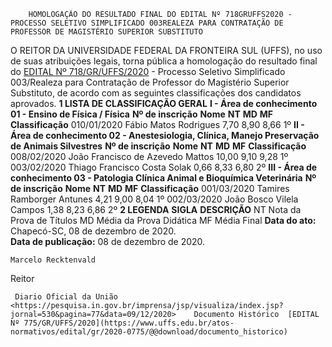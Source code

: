         HOMOLOGAÇÃO DO RESULTADO FINAL DO EDITAL Nº 718GRUFFS2020 - PROCESSO SELETIVO SIMPLIFICADO 003REALEZA PARA CONTRATAÇÃO DE PROFESSOR DE MAGISTÉRIO SUPERIOR SUBSTITUTO  

 O REITOR DA UNIVERSIDADE FEDERAL DA FRONTEIRA SUL (UFFS), no uso de suas atribuições legais, torna pública a homologação do resultado final do [EDITAL Nº 718/GR/UFFS/2020](https://www.uffs.edu.br/atos-normativos/edital/gr/2020-0718) - Processo Seletivo Simplificado 003/Realeza para Contratação de Professor do Magistério Superior Substituto, de acordo com as seguintes classificações dos candidatos aprovados.  **1 LISTA DE CLASSIFICAÇÃO GERAL** **I - Área de conhecimento 01 - Ensino de Física / Física**     **Nº de inscrição**   **Nome**   **NT**   **MD**   **MF**   **Classificação**     010/01/2020   Fábio Matos Rodrigues   7,70   8,90   8,66   1º     **II - Área de conhecimento 02 - Anestesiologia, Clínica, Manejo Preservação de Animais Silvestres**     **Nº de inscrição**   **Nome**   **NT**   **MD**   **MF**   **Classificação**     008/02/2020   João Francisco de Azevedo Mattos   10,00   9,10   9,28   1º     003/02/2020   Thiago Francisco Costa Solak   0,66   8,33   6,80   2º     **III - Área de conhecimento 03 - Patologia Clínica Animal e Bioquímica Veterinária**     **Nº de inscrição**   **Nome**   **NT**   **MD**   **MF**   **Classificação**     001/03/2020   Tamires Ramborger Antunes   4,21   9,00   8,04   1º     002/03/2020   João Bosco Vilela Campos   1,38   8,23   6,86   2º      **2 LEGENDA**     **SIGLA**   **DESCRIÇÃO**     NT   Nota da Prova de Títulos     MD   Média da Prova Didática     MF   Média Final            **Data do ato:** Chapecó-SC, 08 de dezembro de 2020.   
 **Data de publicação:**  08 de dezembro de 2020. 

    Marcelo Recktenvald   
 Reitor 

     Diario Oficial da União <https://pesquisa.in.gov.br/imprensa/jsp/visualiza/index.jsp?jornal=530&pagina=77&data=09/12/2020>    Documento Histórico  [EDITAL Nº 775/GR/UFFS/2020](https://www.uffs.edu.br/atos-normativos/edital/gr/2020-0775/@@download/documento_historico)     
      